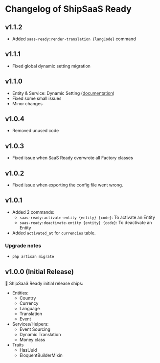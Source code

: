 # Changelog of ShipSaaS Ready

## v1.1.2
- Added `saas-ready:render-translation {langCode}` command

## v1.1.1
- Fixed global dynamic setting migration

## v1.1.0
- Entity & Service: Dynamic Setting ([documentation](https://phattranminh96.gitbook.io/shipsaas-ready/entities/dynamic-setting))
- Fixed some small issues
- Minor changes

## v1.0.4
- Removed unused code

## v1.0.3
- Fixed issue when SaaS Ready overwrote all Factory classes

## v1.0.2
- Fixed issue when exporting the config file went wrong.

## v1.0.1
- Added 2 commands:
  - `saas-ready:activate-entity {entity} {code}`: To activate an Entity
  - `saas-ready:deactivate-entity {entity} {code}`: To deactivate an Entity
- Added `activated_at` for `currencies` table.

### Upgrade notes
- `php artisan migrate`

## v1.0.0 (Initial Release)

🚀 ShipSaaS Ready initial release ships:

- Entities:
    - Country
    - Currency
    - Language
    - Translation
    - Event
- Services/Helpers:
    - Event Sourcing
    - Dynamic Translation
    - Money class
- Traits
    - HasUuid
    - EloquentBuilderMixin
